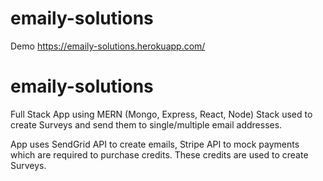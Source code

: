 # emaily-solutions

Demo https://emaily-solutions.herokuapp.com/

# emaily-solutions

Full Stack App using MERN (Mongo, Express, React, Node) Stack used to create Surveys and send them to single/multiple email addresses.

App uses SendGrid API to create emails, Stripe API to mock payments which are required to purchase credits. These credits are used to create Surveys.

